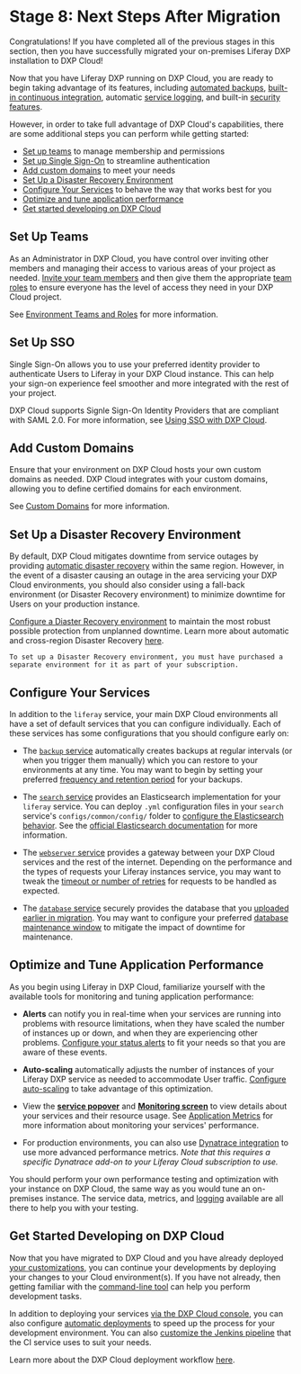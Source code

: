 # Stage 8: Next Steps After Migration

Congratulations! If you have completed all of the previous stages in this section, then you have successfully migrated your on-premises Liferay DXP installation to DXP Cloud!

Now that you have Liferay DXP running on DXP Cloud, you are ready to begin taking advantage of its features, including [automated backups](../platform-services/backup-service/backup-service-overview.md), [built-in continuous integration](../platform-services/continuous-integration.md), automatic [service logging](../troubleshooting/reading-dxp-cloud-service-logs.md), and built-in [security features](../infrastructure-and-operations/security/information-security-and-dxp-cloud.md).

However, in order to take full advantage of DXP Cloud's capabilities, there are some additional steps you can perform while getting started:

* [Set up teams](#set-up-teams) to manage membership and permissions
* [Set up Single Sign-On](#set-up-sso) to streamline authentication
* [Add custom domains](#add-custom-domains) to meet your needs
* [Set Up a Disaster Recovery Environment](#set-up-a-disaster-recovery-environment)
* [Configure Your Services](#configure-your-services) to behave the way that works best for you
* [Optimize and tune application performance](#optimize-and-tune-application-performance)
* [Get started developing on DXP Cloud](#get-started-developing-on-dxp-cloud)

## Set Up Teams

As an Administrator in DXP Cloud, you have control over inviting other members and managing their access to various areas of your project as needed. [Invite your team members](../manage-and-optimize/environment-teams-and-roles.md#inviting-team-members) and then give them the appropriate [team roles](../manage-and-optimize/environment-teams-and-roles.md#understanding-team-roles) to ensure everyone has the level of access they need in your DXP Cloud project.

See [Environment Teams and Roles](../manage-and-optimize/environment-teams-and-roles.md) for more information.

## Set Up SSO

Single Sign-On allows you to use your preferred identity provider to authenticate Users to Liferay in your DXP Cloud instance. This can help your sign-on experience feel smoother and more integrated with the rest of your project.

DXP Cloud supports Signle Sign-On Identity Providers that are compliant with SAML 2.0. For more information, see [Using SSO with DXP Cloud](../infrastructure-and-operations/security/using-sso-with-dxp-cloud.md).

## Add Custom Domains

Ensure that your environment on DXP Cloud hosts your own custom domains as needed. DXP Cloud integrates with your custom domains, allowing you to define certified domains for each environment.

See [Custom Domains](../infrastructure-and-operations/networking/custom-domains.md) for more information.

## Set Up a Disaster Recovery Environment

By default, DXP Cloud mitigates downtime from service outages by providing [automatic disaster recovery](../troubleshooting/disaster-recovery-overview.md#automatic-disaster-recovery-strategy) within the same region. However, in the event of a disaster causing an outage in the area servicing your DXP Cloud environments, you should also consider using a fall-back environment (or Disaster Recovery environment) to minimize downtime for Users on your production instance.

[Configure a Diaster Recovery environment](../troubleshooting/configuring-cross-region-disaster-recovery.md) to maintain the most robust possible protection from unplanned downtime. Learn more about automatic and cross-region Disaster Recovery [here](../troubleshooting/disaster-recovery-overview.md).

```{important}
To set up a Disaster Recovery environment, you must have purchased a separate environment for it as part of your subscription.
```

## Configure Your Services

In addition to the `liferay` service, your main DXP Cloud environments all have a set of default services that you can configure individually. Each of these services has some configurations that you should configure early on:

* The [`backup` service](../platform-services/backup-service/backup-service-overview.md) automatically creates backups at regular intervals (or when you trigger them manually) which you can restore to your environments at any time. You may want to begin by setting your preferred [frequency and retention period](../platform-services/backup-service/backup-service-overview.md#scheduling-automated-backups-and-cleanups) for your backups.

* The [`search` service](../platform-services/search-service.md) provides an Elasticsearch implementation for your `liferay` service. You can deploy `.yml` configuration files in your `search` service's `configs/common/config/` folder to [configure the Elasticsearch behavior](../platform-services/search-service.md#configurations). See the [official Elasticsearch documentation](https://www.elastic.co/guide/en/elasticsearch/reference/current/settings.html) for more information.

* The [`webserver` service](../platform-services/web-server-service.md) provides a gateway between your DXP Cloud services and the rest of the internet. Depending on the performance and the types of requests your Liferay instances service, you may want to tweak the [timeout or number of retries](../platform-services/web-server-service.md#environment-variables) for requests to be handled as expected.

* The [`database` service](../platform-services/database-service/database-service.md) securely provides the database that you [uploaded earlier in migration](./uploading-and-restoring-the-data-backup.md). You may want to configure your preferred [database maintenance window](../platform-services/database-service/database-service.md#database-maintenance-window-variables) to mitigate the impact of downtime for maintenance.

## Optimize and Tune Application Performance

As you begin using Liferay in DXP Cloud, familiarize yourself with the available tools for monitoring and tuning application performance:

* **Alerts** can notify you in real-time when your services are running into problems with resource limitations, when they have scaled the number of instances up or down, and when they are experiencing other problems. [Configure your status alerts](../manage-and-optimize/real-time-alerts.md) to fit your needs so that you are aware of these events.

* **Auto-scaling** automatically adjusts the number of instances of your Liferay DXP service as needed to accommodate User traffic. [Configure auto-scaling](../manage-and-optimize/auto-scaling.md) to take advantage of this optimization.

* View the [**service popover**](../manage-and-optimize/application-metrics.md#service-popover) and [**Monitoring screen**](../manage-and-optimize/application-metrics.md#extended-application-metrics) to view details about your services and their resource usage. See [Application Metrics](../manage-and-optimize/application-metrics.md) for more information about monitoring your services' performance.

* For production environments, you can also use [Dynatrace integration](../manage-and-optimize/application-metrics.md#advanced-application-metrics-production-only) to use more advanced performance metrics. *Note that this requires a specific Dynatrace add-on to your Liferay Cloud subscription to use.*

You should perform your own performance testing and optimization with your instance on DXP Cloud, the same way as you would tune an on-premises instance. The service data, metrics, and [logging](../troubleshooting/reading-dxp-cloud-service-logs.md) available are all there to help you with your testing.

## Get Started Developing on DXP Cloud

Now that you have migrated to DXP Cloud and you have already deployed [your customizations](./migrating-dxp-configurations-and-customizations.md), you can continue your developments by deploying your changes to your Cloud environment(s). If you have not already, then getting familiar with the [command-line tool](../reference/command-line-tool.md) can help you perform development tasks.

In addition to deploying your services [via the DXP Cloud console](../build-and-deploy/deploying-changes-via-the-dxp-cloud-console.md), you can also configure [automatic deployments](../build-and-deploy/automatically-deploying-ci-service-builds.md) to speed up the process for your development environment. You can also [customize the Jenkins pipeline](../platform-services/continuous-integration.md#extending-the-default-jenkinsfile) that the CI service uses to suit your needs.

Learn more about the DXP Cloud deployment workflow [here](../build-and-deploy/overview-of-the-dxp-cloud-deployment-workflow.md).
